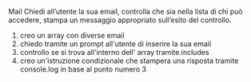Mail
Chiedi all’utente la sua email,
controlla che sia nella lista di chi può accedere,
stampa un messaggio appropriato sull’esito del controllo.

1) creo un array con diverse email
2) chiedo tramite un prompt all'utente di inserire la sua email 
3) controllo se si trova all'interno dell' array tramite.includes
4) creo un'istruzione condizionale che stampera una risposta tramite console.log in base al punto numero 3